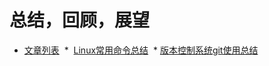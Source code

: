 总结，回顾，展望
============================

* [文章列表](README.md)
  *  [Linux常用命令总结](docs/linux-commends.md)
  *  [版本控制系统git使用总结](docs/git-commends.md)
